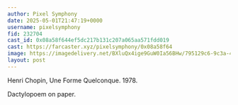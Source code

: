 ```yaml
---
author: Pixel Symphony
date: 2025-05-01T21:47:19+0000
username: pixelsymphony
fid: 232704
cast_id: 0x08a58f644ef5dc217b131c207a065aa571fdd019
cast: https://farcaster.xyz/pixelsymphony/0x08a58f64
image: https://imagedelivery.net/BXluQx4ige9GuW0Ia56BHw/795129c6-9c3a-4894-4405-a2de678ab200/original
layout: post
---
```


Henri Chopin, Une Forme Quelconque. 1978.

Dactylopoem on paper.

<img src='https://imagedelivery.net/BXluQx4ige9GuW0Ia56BHw/795129c6-9c3a-4894-4405-a2de678ab200/original' alt='' referrerpolicy='no-referrer'/>

